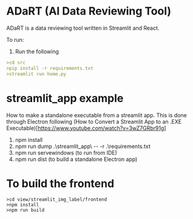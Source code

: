 # ADaRT (AI Data Reviewing Tool)
ADaRT is a data reviewing tool written in Streamlit and React.

To run:
1.  Run the following
```markdown
>cd src
>pip install -r requirements.txt
>streamlit run home.py
```

# streamlit_app example
How to make a standalone executable from a streamlit app.
This is done through Electron following (How to Convert a Streamlit App to an .EXE Executable)[https://www.youtube.com/watch?v=3wZ7GRbr91g]

1. npm install
2. npm run dump .\streamlit_app\ -- -r .\requirements.txt   
3. npm run servewindows (to run from IDE)
4. npm run dist (to build a standalone Electron app)

# To build the frontend

```commandline
>cd view/streamlit_img_label/frontend
>npm install
>npm run build
```

